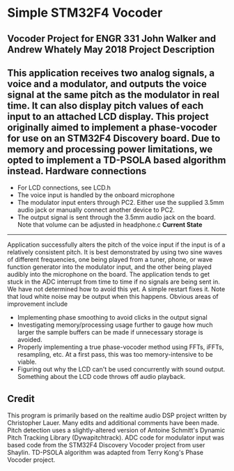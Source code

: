 # Simple STM32F4 Vocoder


Vocoder Project for ENGR 331
John Walker and Andrew Whately
May 2018
**Project Description**
-----------------------
This application receives two analog signals, a voice and a
modulator, and outputs the voice signal at the same pitch as the
modulator in real time. It can also display pitch values of each
input to an attached LCD display.
This project originally aimed to implement a phase-vocoder for
use on an STM32F4 Discovery board. Due to memory and processing
power limitations, we opted to implement a TD-PSOLA based
algorithm instead.
**Hardware connections**
------------------------
* For LCD connections, see LCD.h
* The voice input is handled by the onboard microphone
* The modulator input enters through PC2. Either use the supplied
	3.5mm audio jack or manually connect another device to PC2.
* The output signal is sent through the 3.5mm audio jack on the
	board. Note that volume can be adjusted in headphone.c
**Current State**
-----------------
Application successfully alters the pitch of the voice input if the 
input is of a relatively consistent pitch. It is best demonstrated
by using two sine waves of different frequencies, one being played
from a tuner, phone, or wave function generator into the modulator
input, and the other being played audibly into the microphone on the
board.
The application tends to get stuck in the ADC interrupt from time to
time if no signals are being sent in. We have not determined how to
avoid this yet. A simple restart fixes it. Note that loud white noise
may be output when this happens.
Obvious areas of improvement include
* Implementing phase smoothing to avoid clicks in the output signal
* Investigating memory/processing usage further to gauge how much
	larger the sample buffers can be made if unnecessary storage is
	avoided.
* Properly implementing a true phase-vocoder method using FFTs, iFFTs,
	resampling, etc. At a first pass, this was too memory-intensive to 
	be viable.
* Figuring out why the LCD can't be used concurrently with sound output.
	Something about the LCD code throws off audio playback.
	
**Credit**
----------
This program is primarily based on the realtime audio DSP project written
by Christopher Lauer. Many edits and additional comments have been made.
Pitch detection uses a slightly-altered version of Antoine Schmitt's
Dynamic Pitch Tracking Library (Dywapitchtrack).
ADC code for modulator input was based code from the STM32F4 Discovery 
Vocoder project from user Shaylin.
TD-PSOLA algorithm was adapted from Terry Kong's Phase Vocoder project.
